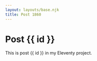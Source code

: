 ```yaml
---
layout: layouts/base.njk
title: Post 1860
---
```


# Post {{ id }}

This is post {{ id }} in my Eleventy project.
